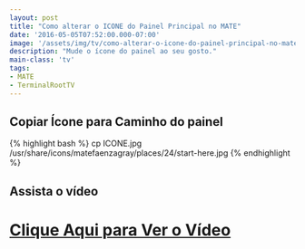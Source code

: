 ```yaml
---
layout: post
title: "Como alterar o ICONE do Painel Principal no MATE"
date: '2016-05-05T07:52:00.000-07:00'
image: '/assets/img/tv/como-alterar-o-icone-do-painel-principal-no-mate.jpg'
description: "Mude o ícone do painel ao seu gosto."
main-class: 'tv'
tags:
- MATE
- TerminalRootTV
---
```


## Copiar Ícone para Caminho do painel
{% highlight bash %}
cp ICONE.jpg /usr/share/icons/matefaenzagray/places/24/start-here.jpg
{% endhighlight %}

## Assista o vídeo


# [Clique Aqui para Ver o Vídeo](https://www.youtube.com/watch?v=okcgOhQL6jc)



<script async src="https://pagead2.googlesyndication.com/pagead/js/adsbygoogle.js"></script>

<!-- Informat -->
<ins class="adsbygoogle"
 style="display:block"
 data-ad-client="ca-pub-2838251107855362"
 data-ad-slot="2327980059"
 data-ad-format="auto"
 data-full-width-responsive="true"></ins>

<script>
(adsbygoogle = window.adsbygoogle || []).push({});
</script>

